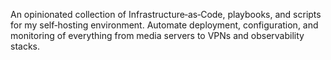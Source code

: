 An opinionated collection of Infrastructure‑as‑Code, playbooks, and scripts for my self‑hosting environment. Automate deployment, configuration, and monitoring of everything from media servers to VPNs and observability stacks.
